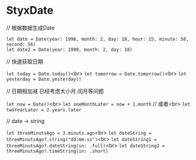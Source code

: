 # StyxDate
// 根据数据生成Date

`let date = Date(year: 1998, month: 2, day: 18, hour: 15, minute: 58, second: 56)`<br>
`let date2 = Date(year: 1990, month: 2, day: 18)`

// 快速获取日期

`let today = Date.today()`\<br>
`let tomorrow = Date.tomorrow()`\<br>
`let yesterday = Date.yesterday()`

// 日期相加减 已经考虑大小月 闰月等问题

`let now = Date()`\<br>
`let oneMonthLater = now + 1.month`
// 或者\<br>
`let twoYearLater = 2.years.later`

// date -> string

`let threeMinutsAgo = 3.minuts.ago`\<br>
`let dateString = threeMinutsAgo?.string("dd:mm:ss")`\<br>
`let dateString1 = threeMinutsAgo?.dateString(in: .full)`\<br>
`let dateString2 = threeMinutsAgo?.timeString(in: .short)`
